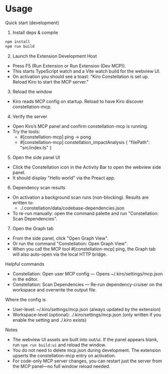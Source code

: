 # Usage

Quick start (development)

1) Install deps & compile
```bash
npm install
npm run build
```

2) Launch the Extension Development Host
- Press F5 (Run Extension or Run Extension (Dev MCP)).
- This starts TypeScript watch and a Vite watch build for the webview UI.
- On activation you should see a toast: "Kiro Constellation is set up. Reload Kiro to start the MCP server."

3) Reload the window
- Kiro reads MCP config on startup. Reload to have Kiro discover constellation-mcp.

4) Verify the server
- Open Kiro’s MCP panel and confirm constellation-mcp is running.
- Try the tools:
  - #[constellation-mcp] ping → pong
  - #[constellation-mcp] constellation_impactAnalysis { "filePath": "src/index.ts" }

5) Open the side panel UI
- Click the Constellation icon in the Activity Bar to open the webview side panel.
- It should display "Hello world" via the Preact app.

6) Dependency scan results
- On activation a background scan runs (non-blocking). Results are written to:
  - ./.constellation/data/codebase-dependencies.json
- To re-run manually: open the command palette and run "Constellation: Scan Dependencies".

7) Open the Graph tab
- From the side panel, click "Open Graph View".
- Or run the command "Constellation: Open Graph View".
- When you call the MCP tool #[constellation-mcp] ping, the Graph tab will also auto-open via the local HTTP bridge.

Helpful commands
- Constellation: Open user MCP config — Opens ~/.kiro/settings/mcp.json in the editor.
- Constellation: Scan Dependencies — Re-run dependency-cruiser on the workspace and overwrite the output file.

Where the config is
- User-level: ~/.kiro/settings/mcp.json (always updated by the extension)
- Workspace-level (optional): ./.kiro/settings/mcp.json (only written if you enable the setting and ./.kiro exists)

Notes
- The webview UI assets are built into out/ui. If the panel appears blank, run `npm run build:ui` and reload the window.
- You do not need to delete mcp.json during development. The extension upserts the constellation-mcp entry on activation.
- For code-only MCP server changes, you can restart just the server from the MCP panel—no full window reload needed.

